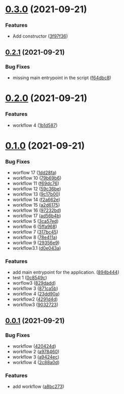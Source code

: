 # [0.3.0](https://github.com/HugoPelletier/ght/compare/v0.2.1...v0.3.0) (2021-09-21)


### Features

* Add constructor ([3f97f36](https://github.com/HugoPelletier/ght/commit/3f97f36e411412b0616832606d5a95a4a1f3c023))



## [0.2.1](https://github.com/HugoPelletier/ght/compare/v0.2.0...v0.2.1) (2021-09-21)


### Bug Fixes

* missing main entrypoint in the script ([f64dbc8](https://github.com/HugoPelletier/ght/commit/f64dbc895dffb7fad4c0d758efb54868fbd17e0f))



# [0.2.0](https://github.com/HugoPelletier/ght/compare/v0.1.0...v0.2.0) (2021-09-21)


### Features

* workflow 4 ([1b1d587](https://github.com/HugoPelletier/ght/commit/1b1d587faa0b32227ebec4422fe836403613223b))



# [0.1.0](https://github.com/HugoPelletier/ght/compare/v0.0.1...v0.1.0) (2021-09-21)


### Bug Fixes

* worflow 17 ([1dd28fa](https://github.com/HugoPelletier/ght/commit/1dd28fa669ffd28ad1d29ea08eabe961f866262b))
* workflow 10 ([79b69b6](https://github.com/HugoPelletier/ght/commit/79b69b62706a09898125a850f8b20515ffc2e342))
* workflow 11 ([f69dc76](https://github.com/HugoPelletier/ght/commit/f69dc768632c244445348cbc5068fc78a3c5df26))
* workflow 12 ([59c36be](https://github.com/HugoPelletier/ght/commit/59c36be8f108b4e81898b6977b6c6bdf960df911))
* workflow 13 ([9c17b00](https://github.com/HugoPelletier/ght/commit/9c17b004bf9a86c733e01508dbc9562beb19e505))
* workflow 14 ([f2a662e](https://github.com/HugoPelletier/ght/commit/f2a662eb7b84a50ec3d6bbe3dd8f96ee00bceccc))
* workflow 15 ([a2d6175](https://github.com/HugoPelletier/ght/commit/a2d6175bf8b40e6146e089cf40c83caec184216d))
* workflow 16 ([97232bd](https://github.com/HugoPelletier/ght/commit/97232bd7f94547a1dfee8da621f749a6ce485074))
* workflow 17 ([ad56b4b](https://github.com/HugoPelletier/ght/commit/ad56b4b5728bcf4f10c6baa0d2a8a55109975452))
* workflow 5 ([3ca57ed](https://github.com/HugoPelletier/ght/commit/3ca57ed9d6c0ec8e0ccff9508387a5ea01161774))
* workflow 6 ([5ffa968](https://github.com/HugoPelletier/ght/commit/5ffa968d198a100ae970d96c19ddc141d63dd159))
* workflow 7 ([317bc45](https://github.com/HugoPelletier/ght/commit/317bc4526958344c5ac2ae99430458b09da4fef4))
* workflow 8 ([78e411a](https://github.com/HugoPelletier/ght/commit/78e411a1bc649b0ff3eb48560d18ce5184db6d61))
* workflow 9 ([29356e9](https://github.com/HugoPelletier/ght/commit/29356e9c4924d6d0082905518444e41b00165c5b))
* workflow3.1 ([d0e043a](https://github.com/HugoPelletier/ght/commit/d0e043a66c44a020e6c33cd1e663804474b99964))


### Features

* add main entrypoint for the application. ([894b444](https://github.com/HugoPelletier/ght/commit/894b44494226a854527a88b58e8a17341430c3ee))
* test 1 ([0c8549c](https://github.com/HugoPelletier/ght/commit/0c8549c26a6ed006f12501e9c8aac5569f413dbd))
* worflow3 ([829dadd](https://github.com/HugoPelletier/ght/commit/829daddadbcbfa100ef9bee715f2f8491e2cea5b))
* workflow 3 ([871ca5b](https://github.com/HugoPelletier/ght/commit/871ca5b9c067ea370c70c123a9fc67b2c7681da8))
* workflow 4 ([23dd90a](https://github.com/HugoPelletier/ght/commit/23dd90afeb9cd96c0f3f66b507c04d4955969c48))
* workflow2 ([4291d4d](https://github.com/HugoPelletier/ght/commit/4291d4daf731a1ed084996ec43c4f66229f81e26))
* workflow3 ([9032723](https://github.com/HugoPelletier/ght/commit/903272361974c67d1c3e39ba70bdc36c878dbdb3))



## [0.0.1](https://github.com/HugoPelletier/ght/compare/a8bc2737bf831a477e44d82b327014c073cd077f...v0.0.1) (2021-09-21)


### Bug Fixes

* workflow ([420424d](https://github.com/HugoPelletier/ght/commit/420424d7685fcdc7b291dc42f88a929b69391cc4))
* workflow 2 ([a978460](https://github.com/HugoPelletier/ght/commit/a97846097297f25dbfb72020d8df460267435619))
* workflow 3 ([a9424ec](https://github.com/HugoPelletier/ght/commit/a9424ec0607315f61a59d1a08e3c6f142677c174))
* workflow 4 ([2c88a0d](https://github.com/HugoPelletier/ght/commit/2c88a0dd1321d6d79e08e7bde4abaaa7aa34c4da))


### Features

* add workflow ([a8bc273](https://github.com/HugoPelletier/ght/commit/a8bc2737bf831a477e44d82b327014c073cd077f))




